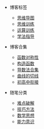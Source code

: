 * 博客标签
  * [思维导图](https://www.cnblogs.com/wanghai0666/tag/%E6%80%9D%E7%BB%B4%E5%AF%BC%E5%9B%BE/)
  * [思维训练](https://www.cnblogs.com/wanghai0666/tag/%E6%80%9D%E7%BB%B4%E8%AE%AD%E7%BB%83/)
  * [运算训练](https://www.cnblogs.com/wanghai0666/tag/%E8%BF%90%E7%AE%97%E8%AE%AD%E7%BB%83/)
  * [学法指导](https://www.cnblogs.com/wanghai0666/tag/%E5%AD%A6%E6%B3%95%E6%8C%87%E5%AF%BC/)

* 博客合集
  * [函数对称性](https://www.cnblogs.com/wanghai0666/collections/22890)
  * [构造函数](https://www.cnblogs.com/wanghai0666/collections/22912)
  * [导数法合集](https://www.cnblogs.com/wanghai0666/collections/22895)
  * [曲线的切线](https://www.cnblogs.com/wanghai0666/collections/22983)
  * [初高中衔接](https://www.cnblogs.com/wanghai0666/collections/30229)

* 随笔分类
  * [难点破解](https://www.cnblogs.com/wanghai0666/category/855449.html)
  * [技巧方法](https://www.cnblogs.com/wanghai0666/category/1020759.html)
  * [数学思想](https://www.cnblogs.com/wanghai0666/category/1023201.html)
  * [能力意识](https://www.cnblogs.com/wanghai0666/category/1023203.html)
